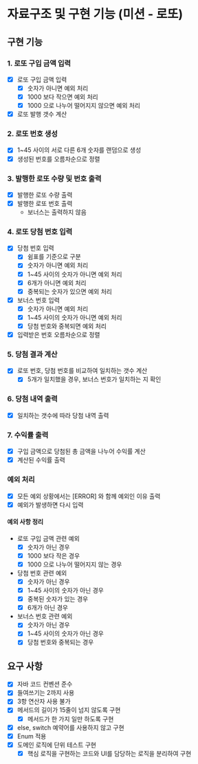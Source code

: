 # 자료구조 및 구현 기능 (미션 - 로또)

## 구현 기능

### 1. 로또 구입 금액 입력
- [x] 로또 구입 금액 입력
  - [x] 숫자가 아니면 예외 처리
  - [x] 1000 보다 작으면 예외 처리
  - [x] 1000 으로 나누어 떨어지지 않으면 예외 처리
- [x] 로또 발행 갯수 계산

### 2. 로또 번호 생성
- [x] 1~45 사이의 서로 다른 6개 숫자를 랜덤으로 생성
- [x] 생성된 번호를 오름차순으로 정렬

### 3. 발행한 로또 수량 및 번호 출력
- [x] 발행한 로또 수량 출력
- [x] 발행한 로또 번호 출력
  - 보너스는 출력하지 않음

### 4. 로또 당첨 번호 입력
- [x] 당첨 번호 입력
  - [x] 쉼표를 기준으로 구분
  - [x] 숫자가 아니면 예외 처리
  - [x] 1~45 사이의 숫자가 아니면 예외 처리
  - [x] 6개가 아니면 예외 처리
  - [x] 중복되는 숫자가 있으면 예외 처리
- [x] 보너스 번호 입력
  - [x] 숫자가 아니면 예외 처리
  - [x] 1~45 사이의 숫자가 아니면 예외 처리
  - [x] 당첨 번호와 중복되면 예외 처리
- [x] 입력받은 번호 오름차순으로 정렬

### 5. 당첨 결과 계산
- [x] 로또 번호, 당첨 번호를 비교하여 일치하는 갯수 계산
  - [x] 5개가 일치했을 경우, 보너스 번호가 일치하는 지 확인

### 6. 당첨 내역 출력
- [x] 일치하는 갯수에 따라 당첨 내역 출력

### 7. 수익률 출력
- [x] 구입 금액으로 당첨된 총 금액을 나누어 수익률 계산
- [x] 계산된 수익률 출력

### 예외 처리
- [x] 모든 예외 상황에서는 [ERROR] 와 함께 예외인 이유 출력
- [x] 예외가 발생하면 다시 입력
#### 예외 사항 정리
- 로또 구입 금액 관련 예외
  - [x] 숫자가 아닌 경우
  - [x] 1000 보다 작은 경우
  - [x] 1000 으로 나누어 떨어지지 않는 경우
- 당첨 번호 관련 예외
  - [x] 숫자가 아닌 경우
  - [x] 1~45 사이의 숫자가 아닌 경우
  - [x] 중복된 숫자가 있는 경우
  - [x] 6개가 아닌 경우 
- 보너스 번호 관련 예외
  - [x] 숫자가 아닌 경우
  - [x] 1~45 사이의 숫자가 아닌 경우
  - [x] 당첨 번호와 중복되는 경우

## 요구 사항
- [x] 자바 코드 컨벤션 준수
- [x] 들여쓰기는 2까지 사용
- [x] 3항 연산자 사용 불가
- [x] 메서드의 길이가 15줄이 넘지 않도록 구현
  - [x] 메서드가 한 가지 일만 하도록 구현
- [x] else, switch 예약어를 사용하지 않고 구현
- [x] Enum 적용
- [x] 도메인 로직에 단위 테스트 구현
  - [x] 핵심 로직을 구현하는 코드와 UI를 담당하는 로직을 분리하여 구현
